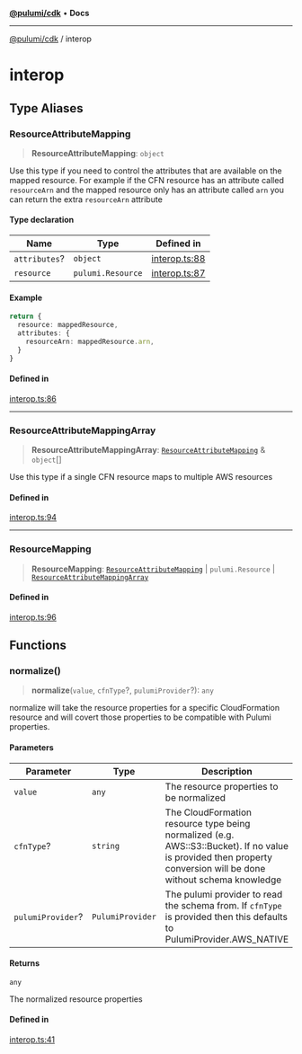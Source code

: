 [**@pulumi/cdk**](README.md) • **Docs**

***

[@pulumi/cdk](README.md) / interop

# interop

## Type Aliases

### ResourceAttributeMapping

> **ResourceAttributeMapping**: `object`

Use this type if you need to control the attributes that are available on the
mapped resource. For example if the CFN resource has an attribute called `resourceArn` and
the mapped resource only has an attribute called `arn` you can return the extra `resourceArn`
attribute

#### Type declaration

| Name | Type | Defined in |
| ------ | ------ | ------ |
| `attributes`? | `object` | [interop.ts:88](https://github.com/pulumi/pulumi-cdk/blob/890dc36200787bf0cc83014ee6ebc4bc46e0db99/src/interop.ts#L88) |
| `resource` | `pulumi.Resource` | [interop.ts:87](https://github.com/pulumi/pulumi-cdk/blob/890dc36200787bf0cc83014ee6ebc4bc46e0db99/src/interop.ts#L87) |

#### Example

```ts
return {
  resource: mappedResource,
  attributes: {
    resourceArn: mappedResource.arn,
  }
}
```

#### Defined in

[interop.ts:86](https://github.com/pulumi/pulumi-cdk/blob/890dc36200787bf0cc83014ee6ebc4bc46e0db99/src/interop.ts#L86)

***

### ResourceAttributeMappingArray

> **ResourceAttributeMappingArray**: [`ResourceAttributeMapping`](Namespace.interop.md#resourceattributemapping) & `object`[]

Use this type if a single CFN resource maps to multiple AWS resources

#### Defined in

[interop.ts:94](https://github.com/pulumi/pulumi-cdk/blob/890dc36200787bf0cc83014ee6ebc4bc46e0db99/src/interop.ts#L94)

***

### ResourceMapping

> **ResourceMapping**: [`ResourceAttributeMapping`](Namespace.interop.md#resourceattributemapping) \| `pulumi.Resource` \| [`ResourceAttributeMappingArray`](Namespace.interop.md#resourceattributemappingarray)

#### Defined in

[interop.ts:96](https://github.com/pulumi/pulumi-cdk/blob/890dc36200787bf0cc83014ee6ebc4bc46e0db99/src/interop.ts#L96)

## Functions

### normalize()

> **normalize**(`value`, `cfnType`?, `pulumiProvider`?): `any`

normalize will take the resource properties for a specific CloudFormation resource and
will covert those properties to be compatible with Pulumi properties.

#### Parameters

| Parameter | Type | Description |
| ------ | ------ | ------ |
| `value` | `any` | The resource properties to be normalized |
| `cfnType`? | `string` | The CloudFormation resource type being normalized (e.g. AWS::S3::Bucket). If no value is provided then property conversion will be done without schema knowledge |
| `pulumiProvider`? | `PulumiProvider` | The pulumi provider to read the schema from. If `cfnType` is provided then this defaults to PulumiProvider.AWS_NATIVE |

#### Returns

`any`

The normalized resource properties

#### Defined in

[interop.ts:41](https://github.com/pulumi/pulumi-cdk/blob/890dc36200787bf0cc83014ee6ebc4bc46e0db99/src/interop.ts#L41)
